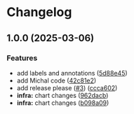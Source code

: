 # Changelog

## 1.0.0 (2025-03-06)


### Features

* add labels and annotations ([5d88e45](https://github.com/MapColonies/labels-and-annotations/commit/5d88e4598790dd8b659a91447c703786bad16632))
* add Michal code ([42c81e2](https://github.com/MapColonies/labels-and-annotations/commit/42c81e28ddf728ca0e1e2c82487d7c0a7aa47714))
* add release please ([#3](https://github.com/MapColonies/labels-and-annotations/issues/3)) ([ccca602](https://github.com/MapColonies/labels-and-annotations/commit/ccca60271b758819f473405a4e1f955f5aa10abc))
* **infra:** chart changes ([962dacb](https://github.com/MapColonies/labels-and-annotations/commit/962dacb07af0a41d4d41d628d20a352ad230869b))
* **infra:** chart changes ([b098a09](https://github.com/MapColonies/labels-and-annotations/commit/b098a091e138f5cafc2e0828f3ab16c43c2b0c72))
